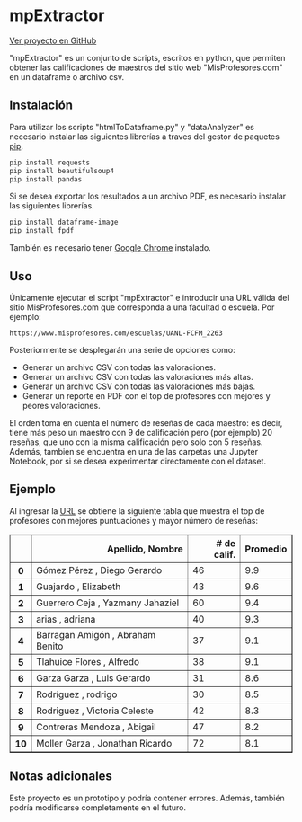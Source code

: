 # mpExtractor

[Ver proyecto en GitHub](https://github.com/SandovalAguilar/mpExtractor)

"mpExtractor" es un conjunto de scripts, escritos en python, que permiten obtener las calificaciones de maestros del sitio web "MisProfesores.com" en un dataframe o archivo csv.

## Instalación

Para utilizar los scripts "htmlToDataframe.py" y "dataAnalyzer" es necesario instalar las siguientes librerías a traves del gestor de paquetes [pip](https://pip.pypa.io/en/stable/).

```bash
pip install requests 
pip install beautifulsoup4
pip install pandas 
```

Si se desea exportar los resultados a un archivo PDF, es necesario instalar las siguientes librerías.

```bash
pip install dataframe-image
pip install fpdf
```

También es necesario tener [Google Chrome](https://www.google.com/intl/es-419/chrome/) instalado. 

## Uso

Únicamente ejecutar el script "mpExtractor" e introducir una URL válida del sitio MisProfesores.com que corresponda a una facultad o escuela. Por ejemplo:

```
https://www.misprofesores.com/escuelas/UANL-FCFM_2263
```

Posteriormente se desplegarán una serie de opciones como:

- Generar un archivo CSV con todas las valoraciones.
- Generar un archivo CSV con todas las valoraciones más altas.
- Generar un archivo CSV con todas las valoraciones más bajas.
- Generar un reporte en PDF con el top de profesores con mejores y peores valoraciones.

El orden toma en cuenta el número de reseñas de cada maestro: es decir, tiene más peso un maestro con 9 de calificación pero (por ejemplo) 20 reseñas, que uno con la misma calificación pero solo con 5 reseñas. Además, tambien se encuentra en una de las carpetas una Jupyter Notebook, por si se desea experimentar directamente con el dataset. 

## Ejemplo

Al ingresar la [URL](https://www.misprofesores.com/escuelas/UANL-FCFM_2263) se obtiene la siguiente tabla que muestra el top de profesores con mejores puntuaciones y mayor número de reseñas:

<div>
<style scoped>
    .dataframe tbody tr th:only-of-type {
        vertical-align: middle;
    }

    .dataframe tbody tr th {
        vertical-align: top;
    }

    .dataframe thead th {
        text-align: right;
    }
</style>
<table border="1" class="dataframe">
  <thead>
    <tr style="text-align: right;">
      <th></th>
      <th>Apellido, Nombre</th>
      <th># de calif.</th>
      <th>Promedio</th>
    </tr>
  </thead>
  <tbody>
    <tr>
      <th>0</th>
      <td>Gómez Pérez , Diego Gerardo</td>
      <td>46</td>
      <td>9.9</td>
    </tr>
    <tr>
      <th>1</th>
      <td>Guajardo , Elizabeth</td>
      <td>43</td>
      <td>9.6</td>
    </tr>
    <tr>
      <th>2</th>
      <td>Guerrero Ceja , Yazmany Jahaziel</td>
      <td>60</td>
      <td>9.4</td>
    </tr>
    <tr>
      <th>3</th>
      <td>arias , adriana</td>
      <td>40</td>
      <td>9.3</td>
    </tr>
    <tr>
      <th>4</th>
      <td>Barragan Amigón , Abraham Benito</td>
      <td>37</td>
      <td>9.1</td>
    </tr>
    <tr>
      <th>5</th>
      <td>Tlahuice Flores , Alfredo</td>
      <td>38</td>
      <td>9.1</td>
    </tr>
    <tr>
      <th>6</th>
      <td>Garza Garza , Luis Gerardo</td>
      <td>31</td>
      <td>8.6</td>
    </tr>
    <tr>
      <th>7</th>
      <td>Rodríguez , rodrigo</td>
      <td>30</td>
      <td>8.5</td>
    </tr>
    <tr>
      <th>8</th>
      <td>Rodriguez , Victoria Celeste</td>
      <td>42</td>
      <td>8.3</td>
    </tr>
    <tr>
      <th>9</th>
      <td>Contreras Mendoza , Abigail</td>
      <td>47</td>
      <td>8.2</td>
    </tr>
    <tr>
      <th>10</th>
      <td>Moller Garza , Jonathan Ricardo</td>
      <td>72</td>
      <td>8.1</td>
    </tr>
  </tbody>
</table>
</div>

## Notas adicionales

Este proyecto es un prototipo y podría contener errores. Además, también podría modificarse completamente en el futuro.

